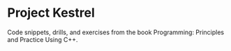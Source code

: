 # Project Kestrel
Code snippets, drills, and exercises from the book Programming: Principles and Practice Using C++.
